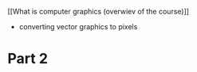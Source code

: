 [[What is computer graphics (overwiev of the course)]]
- converting vector graphics to pixels


# Part 2
